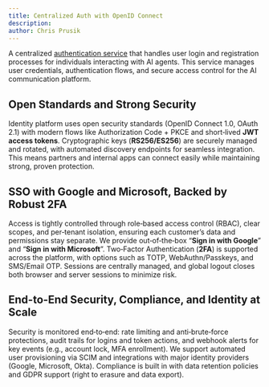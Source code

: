 ```yaml
---
title: Centralized Auth with OpenID Connect
description: 
author: Chris Prusik
---
```


A centralized [authentication service](https://login.hal.guru)
that handles user login and registration processes for individuals interacting with AI agents. This service manages user credentials, authentication flows,
and secure access control for the AI communication platform.

## Open Standards and Strong Security

Identity platform uses open security standards (OpenID Connect 1.0, OAuth 2.1) with modern flows like Authorization Code + PKCE and short‑lived **JWT access tokens**. Cryptographic keys (**RS256/ES256**) are securely managed and rotated, with automated discovery endpoints for seamless integration. This means partners and internal apps can connect easily while maintaining strong, proven protection.

## SSO with Google and Microsoft, Backed by Robust 2FA

Access is tightly controlled through role‑based access control (RBAC), clear scopes,
and per‑tenant isolation, ensuring each customer’s data and permissions stay separate.
We provide out‑of‑the‑box “**Sign in with Google**” and “**Sign in with Microsoft**”.
Two‑Factor Authentication (**2FA**) is supported across the platform,
with options such as TOTP, WebAuthn/Passkeys, and SMS/Email OTP.
Sessions are centrally managed, and global logout closes both browser 
and server sessions to minimize risk.

## End-to-End Security, Compliance, and Identity at Scale

Security is monitored end‑to‑end: rate limiting and anti‑brute‑force protections,
audit trails for logins and token actions, and webhook alerts for key events
(e.g., account lock, MFA enrollment). We support automated user provisioning via SCIM
and integrations with major identity providers (Google, Microsoft, Okta).
Compliance is built in with data retention policies and GDPR support
(right to erasure and data export).
